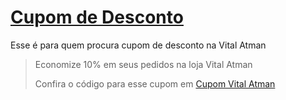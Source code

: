 # [Cupom de Desconto](https://github.com/CupomDeDesconto/Promocoes/blob/main/README.md)
Esse é para quem procura cupom de desconto na Vital Atman
<blockquote cite="https://asasdodesconto.com/mais-ofertas/economize-10-em-seus-pedidos-na-loja-vital-atman-14346"><p>Economize 10% em seus pedidos na loja Vital Atman</p><footer>Confira o código para esse cupom em <a href="https://asasdodesconto.com/mais-ofertas/economize-10-em-seus-pedidos-na-loja-vital-atman-14346">Cupom Vital Atman</a></footer></blockquote>
